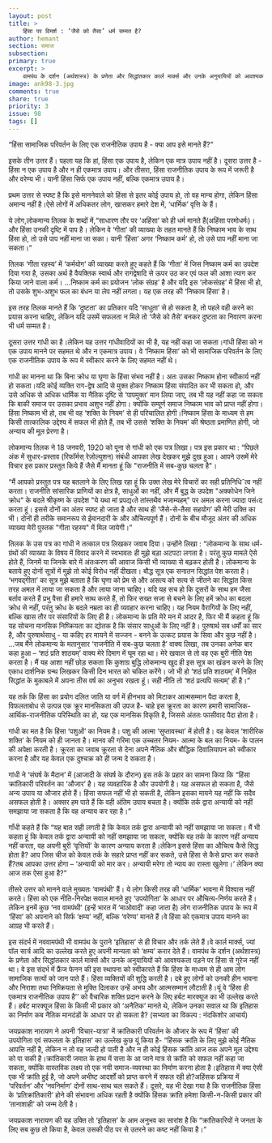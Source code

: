 ```yaml
---
layout: post
title: >
    हिंसा पर विमर्श : ‘जैसे को तैसा’ धर्म सम्मत है?
author: hemant
section: समाज
subsection:
primary: true
excerpt: >
    वामपंथ के दर्शन (अर्थशास्त्र) के प्रणेता और सिद्धांतकार कार्ल मार्क्स और उनके अनुयायियों को आवश्यकता पड़ने पर हिंसा से गुरेज नहीं था। वे इस संदर्भ में फ्रैंज फेनन की इस स्थापना को स्वीकारते हैं कि हिंसा के माध्यम से ही आम लोग सामाजिक सत्यों को जान पाते हैं।
image: ank98-3.jpg
comments: true
share: true
priority: 3
issue: 98
tags: []
---
```


“हिंसा सामाजिक परिवर्तन के लिए एक राजनीतिक उपाय है - क्या आप इसे मानते हैं?”

इसके तीन उत्तर हैं। पहला यह कि हां, हिंसा एक उपाय है, लेकिन एक मात्र उपाय नहीं है। दूसरा उत्तर है - हिंसा न एक उपाय है और न ही एकमात्र उपाय। और तीसरा, हिंसा राजनीतिक उपाय के रूप में जरूरी है और वरेण्य भी। यानी हिंसा सिर्फ एक उपाय नहीं, बल्कि एकमात्र उपाय है।

प्रथम उत्तर से स्पष्ट है कि इसे माननेवाले को हिंसा से इतर कोई उपाय हो, तो वह मान्य होगा, लेकिन हिंसा अमान्य नहीं है।ऐसे लोगों में अधिकतर लोग, खासकर हमारे देश में, ‘धार्मिक’ वृत्ति के हैं।

ये लोग,लोकमान्य तिलक के शब्दों में,“साधारण तौर पर ‘अहिंसा’ को ही धर्म मानते हैं(अहिंसा परमोधर्मः)। और हिंसा उनकी दृष्टि में पाप है। लेकिन वे ‘गीता’ की व्याख्या के तहत मानते हैं कि निष्काम भाव के साथ हिंसा हो, तो उसे पाप नहीं माना जा सका। यानी ‘हिंसा’ अगर ‘निष्काम कर्म’ हो, तो उसे पाप नहीं माना जा सकता।”

तिलक ‘गीता रहस्य’ में ‘कर्मयोग’ की व्याख्या करते हुए कहते हैं कि ‘गीता’ में जिस निष्काम कर्म का उपदेश दिया गया है, उसका अर्थ है वैयक्तिक स्वार्थ और रागद्वेषादि से ऊपर उठ कर एवं फल की आशा त्याग कर किया जाने वाला कर्म। ...निष्काम कर्म का प्रयोजन ‘लोक संग्रह’ है और यदि इस ‘लोकसंग्रह’ में हिंसा भी हो, तो उसके शुभ-अशुभ फल का बंधन या लेप नहीं लगता। यह एक तरह की ‘निष्काम हिंसा’ है।

इस तरह तिलक मानते हैं कि ‘दुष्टता’ का प्रतिकार यदि ‘साधुता’ से हो सकता है, तो पहले वही करने का प्रयास करना चाहिए, लेकिन यदि उसमें सफलता न मिले तो ‘जैसे को तैसे’ बनकर दुष्टता का निवारण करना भी धर्म सम्मत है।

दूसरा उत्तर गांधी का है।लेकिन यह उत्तर गांधीवादियों का भी है, यह नहीं कहा जा सकता।गांधी हिंसा को न एक उपाय मानने पर सहमत थे और न एकमात्र उपाय। वे ‘निष्काम हिंसा’ को भी सामाजिक परिवर्तन के लिए एक राजनीतिक उपाय के रूप में स्वीकार करने के लिए सहमत नहीं थे।

गांधी का मानना था कि बिना क्रोध या घृणा के हिंसा संभव नहीं है। अतः उसका निष्काम होना स्वीकार्य नहीं हो सकता।यदि कोई व्यक्ति राग-द्वेष आदि से मुक्त होकर निष्काम हिंसा संपादित कर भी सकता हो, और उसे अधिक से अधिक धार्मिक या नैतिक दृष्टि से ‘पापमुक्त’ मान लिया जाए, तब भी यह नहीं कहा जा सकता कि बाकी समाज पर उसका प्रभाव अशुभ नहीं होगा। क्योंकि सम्पूर्ण समाज निष्काम भाव को प्राप्त नहीं होगा।हिंसा निष्काम भी हो, तब भी वह ‘शक्ति के नियम’ से ही परिचालित होगी।निष्काम हिंसा के माध्यम से हम किसी तात्कालिक उद्देश्य में सफल भी होते हैं, तब भी उससे ‘शक्ति के नियम’ की श्रेष्ठता प्रमाणित होगी, जो अन्याय की मूल प्रेरणा है।

लोकमान्य तिलक ने 18 जनवरी, 1920 को पूना से गांधी को एक पत्र लिखा। पत्र इस प्रकार था : “पिछले अंक में सुधार-प्रस्ताव (रिफॉर्मस् रेज़ोल्युशन) संबंधी आपका लेख देखकर मुझे दुख हुआ। आपने उसमें मेरे विचार इस प्रकार प्रस्तुत किये हैं जैसे मैं मानता हूं कि "राजनीति में सब-कुछ चलता है"।

“मैं आपको प्रस्तुत पत्र यह बतलाने के लिए लिख रहा हूं कि उक्त लेख मेरे विचारों का सही प्रतिनिधिˆत्व नहीं करता। राजनीति सांसारिक प्राणियों का क्षेत्र है, साधुओं का नहीं, और मैं बुद्ध के उपदेश "अक्कोधेन जिने क्रोध" के बदले श्रीकृष्ण के उपदेश "ये यथा मां प्रपद्य‹ते तांस्तथैव भजाम्यहम्" पर अमल करना ज्यादा पसं‹द करता हूं। इससे दोनों का अंतर स्पष्ट हो जाता है और साथ ही ‘जैसे-से-तैसा सहयोग’ की मेरी उक्ति का भी। दोनों ही तरीके समानरूप से ईमानदारी के और औचित्यपूर्ण हैं। दोनों के बीच मौजूद अंतर की अधिक व्याख्या मेरी पुस्तक "गीता रहस्य" में मिल जायेगी।”

तिलक के उस पत्र का गांधी ने तत्काल पत्र लिखकर जवाब दिया। उन्होंने लिखा : “लोकमान्य के साथ धर्म-ग्रंथों की व्याख्या के विषय में विवाद करने में स्वभावतः ही मुझे बड़ा अटपटा लगता है। परंतु कुछ मामले ऐसे होते हैं, जिनमें या जिनके बारे में अंतःकरण की आवाज किसी भी व्याख्या से बढ़कर होती है। लोकमान्य के बताये हुए दोनों सूत्रों में मुझे तो कोई विरोध नहीं दीखता। बौद्ध सूत्र एक सनातन सिद्धांत पेश करता है। ‘भगवद्गीता’ का सूत्र मुझे बताता है कि घृणा को प्रेम से और असत्य को सत्य से जीतने का सिद्धांत किस तरह अमल में लाया जा सकता है और लाया जाना चाहिए। यदि यह सच हो कि दूसरों के साथ हम जैसा बर्ताव करते हैं प्रभु वैसा ही हमारे साथ करते हैं, तो फिर सख्त सजा से बचने के लिए हमें क्रोध का बदला क्रोध से नहीं, परंतु क्रोध के बदले नम्रता का ही व्यवहार करना चाहिए। यह नियम वैरागियों के लिए नहीं, बल्कि खास तौर पर संसारियों के लिए ही है। लोकमान्य के प्रति मेरे मन में आदर है, फिर भी मैं कहता हूं कि यह सोचना मानसिक निष्क्रियता का द्योतक है कि संसार साधुओं के लिए नहीं है। पुरुषार्थ सब धर्मों का सार है, और पुरुषार्थसाधु - या कहिए हर मायने में सज्जन -  बनने के उत्कट प्रयास के सिवा और कुछ नहीं है। ...जब मैंने लोकमान्य के मतानुसार ‘राजनीति में सब-कुछ चलता है’ वाक्य लिखा, तब उनका अनेक बार कहा हुआ – ‘शठं प्रति शाठयम्’ वाक्य मेरे दिमाग में घूम रहा था। मेरे खयाल से तो वह एक बुरी नीति पेश करता है। मैं यह आशा नहीं छोड़ सकता कि कुशाग्र बुद्धि लोकमान्य खुद ही इस सूत्र का खंडन करने के लिए एकाध दार्शनिक ग्रन्थ लिखकर किसी दिन भारत को चकित करेंगे। जो भी हो ‘शठं प्रति शाठयम्’ में निहित सिद्धांत के मुकाबले में अपना तीस वर्ष का अनुभव रखता हूं। सही नीति तो ‘शठं प्रत्यपि सत्यम्’ ही है।”

यह तर्क कि हिंसा का प्रयोग दलित जाति या वर्ग में हीनभाव को मिटाकर आत्मसम्मान पैदा करता है, विफलताबोध से उत्पन्न एक क्रूर मानसिकता की उपज है- चाहे इस क्रूरता का कारण हमारी सामाजिक-आर्थिक-राजनीतिक परिस्थिति का हो, यह एक मानसिक विकृति है, जिससे अंततः फासीवाद पैदा होता है।

गांधी का मत है कि हिंसा ‘पशुओं’ का नियम है। पशु की आत्मा ‘सुप्तावस्था’ में होती है। वह केवल ‘शारीरिक शक्ति’ के नियम को ही जानता है। मानव की गरिमा एक उच्चतर नियम- आत्मा के बल का नियम- के पालन की अपेक्षा करती है। क्रूरता का जवाब क्रूरता से देना अपने नैतिक और बौद्धिक दिवालियापन को स्वीकार करना है और यह केवल एक दुश्चक्र को ही जन्म दे सकता है।

गांधी ने ‘संघर्ष के मैदान’ में (आजादी के संघर्ष के दौरान) इस तर्क के प्रहार का सामना किया कि “हिंसा क्रांतिकारी परिवर्तन का ‘औजार’ है। यह व्यवहारिक है और उपयोगी है। यह असफल हो सकता है, जैसे अन्य उपाय या औजार होते हैं। हिंसा सफल नहीं भी हो सकती है, लेकिन इसका मायने यह नहीं कि सदैव असफल होती है। अक्सर हम पाते हैं कि वही अंतिम उपाय बचता है। क्योंकि तर्क द्वारा अन्यायी को नहीं समझाया जा सकता है कि वह अन्याय कर रहा है।”

गाँधी कहते हैं कि “यह बात सही लगती है कि केवल तर्क द्वारा अन्यायी को नहीं समझाया जा सकता। मैं भी कहता हूं कि केवल तर्क द्वारा अन्यायी को नहीं समझाया जा सकता, क्योंकि वह तर्क के कारण नहीं अन्याय नहीं करता, वह अपनी बुरी ‘वृत्तियों’ के कारण अन्याय करता है।लेकिन इससे हिंसा का औचित्य कैसे सिद्ध होता है? आप जिस चीज को केवल तर्क के सहारे प्राप्त नहीं कर सकते, उसे हिंसा से कैसे प्राप्त कर सकते हैं?तब आपका उत्तर होगा – ‘अन्यायी को मार कर। अन्यायी मरेगा तो न्याय का रास्ता खुलेगा।’ लेकिन क्या आज तक ऐसा हुआ है?”

तीसरे उत्तर को मानने वाले मुख्यतः ‘वामपंथी’ हैं। ये लोग किसी तरह की ‘धार्मिक’ भावना में विश्वास नहीं करते। हिंसा को एक नीति-निरपेक्ष सवाल मानते हुए ‘उपयोगिता’ के आधार पर औचित्य-निर्णय करते हैं। लेकिन इनमें कुछ ‘नव वामपंथी’ (इन्हें भारत में ‘माओवादी’ कहा जाता है) लोग राजनीतिक उपाय के रूप में ‘हिंसा’ को अपनाने को सिर्फ ‘क्षम्य’ नहीं, बल्कि ‘वरेण्य’ मानते हैं।वे हिंसा को एकमात्र उपाय मानने का आग्रह भी करते हैं।

इस संदर्भ में नववामपंथी भी वामपंथ के पुराने ‘इतिहास’ से ही विचार और तर्क लेते हैं।वे कार्ल मार्क्स, ज्यां पॉल सार्त्र आदि का उल्लेख करते हुए अपनी मान्यता को ‘क्षम्य’ करार देते हैं। वामपंथ के दर्शन (अर्थशास्त्र) के प्रणेता और सिद्धांतकार कार्ल मार्क्स और उनके अनुयायियों को आवश्यकता पड़ने पर हिंसा से गुरेज नहीं था। वे इस संदर्भ में फ्रैंज फेनन की इस स्थापना को स्वीकारते हैं कि हिंसा के माध्यम से ही आम लोग सामाजिक सत्यों को जान पाते हैं। हिंसा व्यक्तियों की शुद्धि करती है। दबे हुए लोगों को उनकी हीन भावना और निराशा तथा निष्क्रियता से मुक्ति दिलाकर उन्हें अभय और आत्मसम्मान लौटाती है।यूं वे ‘हिंसा ही एकमात्र राजनीतिक उपाय है’’ को वैचारिक शक्ति प्रदान करने के लिए हर्बट मारक्यूज का भी उल्लेख करते हैं। हर्बट मारक्यूज हिंसा के किसी भी प्रकार को ‘अनैतिक’ मानते थे, लेकिन उनका सवाल था कि इतिहास का निर्माण कब नैतिक मानदंडों के आधार पर हो सकता है? (सभ्यता का विकल्प : नंदकिशोर आचार्य)

जयप्रकाश नारायण ने अपनी ‘विचार-यात्रा’ में क्रांतिकारी परिवर्तन के औजार के रूप में ‘हिंसा’ की उपयोगिता एवं सफलता के इतिहास’ का उल्लेख कुछ यूं किया है- “हिंसक क्रांति के लिए मुझे कोई नैतिक आपत्ति नहीं है, लेकिन न तो वह जल्दी हो पाती है और न ही कोई हिंसक क्रांति आज तक अपने मूल उद्देश्य को पा सकी है।क्रांतिकारी जमात के हाथ में सत्ता के आ जाने मात्र से क्रांति को सफल नहीं कहा जा सकता, क्योंकि वास्तविक लक्ष्य तो एक नयी समाज-व्यवस्था का निर्माण करना होता है।इतिहास में क्या ऐसी एक भी क्रांति हुई है, जो अपने अभीष्ट आदर्शों को प्राप्त करने में सफल रही हो?अहिंसक प्रक्रिया में ‘परिवर्तन’ और ‘नवनिर्माण’ दोनों साथ-साथ चल सकते हैं। दूसरे, यह भी देखा गया है कि राजनीतिक हिंसा के ‘प्रतिक्रांतिकारी’ होने की संभावना अधिक रहती है क्योंकि हिंसक क्रांति हमेशा किसी-न-किसी प्रकार की ‘तानाशाही’ को जन्म देती है।

जयप्रकाश नारायण की यह उक्ति तो ‘इतिहास’ के आम अनुभव का सारांश है कि “क्रांतिकारियों ने जनता के लिए सब कुछ तो किया है, केवल उसकी पीठ पर से उतरने का कष्ट नहीं किया है।”